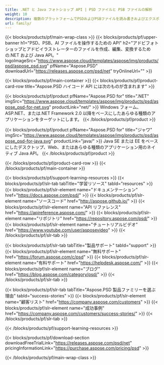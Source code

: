 ```yaml
---
title: .NET と Java フォトショップ API | PSD ファイルと PSB ファイルの解析
weight: 10
description: 複数のプラットフォームでPSDおよびPSBファイルを読み書きおよびエクスポートするためのライブラリ。Photoshop をインストールせずにレイヤーを抽出して操作できます。
url: family/
---
```


{{< blocks/products/pf/main-wrap-class >}}
{{< blocks/products/pf/upper-banner h1="PSD、PSB、AI ファイルを操作するための API" h2="アドビフォトショップとアドビイラストレーターのファイルを作成、編集、変換するための.NET および Java API。" logoImageSrc="https://www.aspose.cloud/templates/aspose/img/products/psd/aspose_psd.svg" pfName="Aspose.PSD" downloadUrl="https://releases.aspose.com/psd/net" tryOnlineUrl="" >}}

{{< blocks/products/pf/main-container >}}
{{< blocks/products/pf/product-card-row title="Aspose.PSD ハイコード API には次のものが含まれます" >}}

{{< blocks/products/pf/product pfName="Aspose.PSD for" title=".NET" imgSrc="https://www.aspose.cloud/templates/aspose/img/products/psd/aspose_psd-for-net.svg" productLink="net/" >}}
Windows フォーム、ASP.NET、または.NET Framework 2.0 以降をベースにしたあらゆる種類のアプリケーションをターゲットにします。
{{< /blocks/products/pf/product >}}

{{< blocks/products/pf/product pfName="Aspose.PSD for" title="ジャワ" imgSrc="https://www.aspose.cloud/templates/aspose/img/products/psd/aspose_psd-for-java.svg" productLink="java/" >}}
Java SE または EE をベースにしたデスクトップ、Web、またはあらゆる種類のアプリケーション用のネイティブ Java API。
{{< /blocks/products/pf/product >}}

{{< /blocks/products/pf/product-card-row >}}
{{< /blocks/products/pf/main-container >}}

{{< blocks/products/pf/support-learning-resources >}}
{{< blocks/products/pf/slr-tab tabTitle="学習リソース" tabId="resources" >}}
{{< blocks/products/pf/slr-element name="ドキュメンテーション" href="https://docs.aspose.com/psd/" >}}
{{< blocks/products/pf/slr-element name="ソースコード" href="http://aspose.github.io/" >}}
{{< blocks/products/pf/slr-element name="API リファレンス" href="https://apireference.aspose.com/" >}}
{{< blocks/products/pf/slr-element name="リポジトリ" href="https://repository.aspose.com/psd/" >}}
{{< blocks/products/pf/slr-element name="チュートリアルビデオ" href="https://www.youtube.com/user/asposevideo" >}}
{{< /blocks/products/pf/slr-tab >}}

{{< blocks/products/pf/slr-tab tabTitle="製品サポート" tabId="support" >}}
{{< blocks/products/pf/slr-element name="無料サポート" href="https://forum.aspose.com/c/psd" >}}
{{< blocks/products/pf/slr-element name="有料サポート" href="https://helpdesk.aspose.com/" >}}
{{< blocks/products/pf/slr-element name="ブログ" href="https://blog.aspose.com/category/psd/" >}}
{{< /blocks/products/pf/slr-tab >}}

{{< blocks/products/pf/slr-tab tabTitle="Aspose.PSD 製品ファミリーを選ぶ理由" tabId="success-stories" >}}
{{< blocks/products/pf/slr-element name="顧客リスト" href="https://company.aspose.com/customers" >}}
{{< blocks/products/pf/slr-element name="成功事例" href="https://company.aspose.com/customers/success-stories/" >}}
{{< /blocks/products/pf/slr-tab >}}

{{< /blocks/products/pf/support-learning-resources >}}

{{< blocks/products/pf/download-section downloadFreeTrialLink="https://releases.aspose.com/psd/net" pricingInformationLink="https://purchase.aspose.com/pricing/psd" >}}

{{< /blocks/products/pf/main-wrap-class >}}
